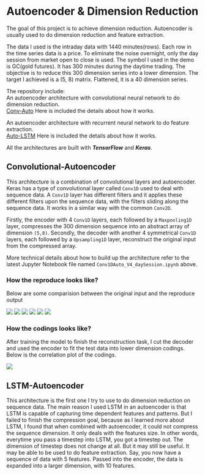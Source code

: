 # Autoencoder & Dimension Reduction

The goal of this project is to achieve dimension reduction. Autoencoder is usually used to do dimension reduction and feature extraction. 
  
The data I used is the intraday data with 1440 minutes(rows). Each row in the time series data is a price. To eliminate the noise overnight, only the day session from market open to close is used. The symbol I used in the demo is GC(gold futures). It has 300 minutes during the daytime trading. The objective is to reduce this 300 dimension series into a lower dimension. The target I achieved is a (5, 8) matrix. Flattened, it is a 40 dimension series.

The repository include:  
An autoencoder architecture with convolutional neural network to do dimension reduction.  
<a href="https://gqhuang.com/auto-4/">Conv-Auto</a> Here is included the details about how it works.  

An autoencoder architecture with recurrent neural network to do feature extraction.  
<a href="https://gqhuang.com/auto-3/">Auto-LSTM</a> Here is included the details about how it works.  

All the architectures are built with __*TensorFlow*__ and __*Keras*__.

## Convolutional-Autoencoder

This architecture is a combination of convolutional layers and autoencoder. Keras has a type of convolutional layer called `Conv1D` used to deal with sequence data. A `Conv1D` layer has different filters and it applies these different filters upon the sequence data, with the filters sliding along the sequence data. It works in a similar way with the common `Conv2D`. 
  
Firstly, the encoder with 4 `Conv1D` layers, each followed by a `Maxpooling1D` layer, compresses the 300 dimension sequence into an abstract array of dimension `(5,8)`. Secondly, the decoder with another 4 symmetrical `Conv1D` layers, each followed by a `Upsampling1D` layer, reconstruct the original input from the compressed array.

More technical details about how to build up the architecture refer to the latest Jupyter Notebook file named `Conv1DAuto_V4_daySession.ipynb` above.

### How the reproduce looks like?
Below are some comparision between the original input and the reproduce output

![](https://github.com/VictorXXXXX/Autoencoder/blob/master/image/result1.png)
![](https://github.com/VictorXXXXX/Autoencoder/blob/master/image/result2.png)
![](https://github.com/VictorXXXXX/Autoencoder/blob/master/image/result3.png)
![](https://github.com/VictorXXXXX/Autoencoder/blob/master/image/result4.png)
![](https://github.com/VictorXXXXX/Autoencoder/blob/master/image/result5.png)
![](https://github.com/VictorXXXXX/Autoencoder/blob/master/image/result6.png)

### How the codings looks like?
After training the model to finish the reconstruction task, I cut the decoder and used the encoder to fit the test data into lower dimension codings. Below is the correlation plot of the codings.

![](https://github.com/VictorXXXXX/Autoencoder/blob/master/image/corr.png)

## LSTM-Autoencoder

This architecture is the first one I try to use to do dimension reduction on sequence data. The main reason I used LSTM in an autoencoder is that LSTM is capable of capturing time dependent features and patterns. But I failed to finish the compression goal, because as I learned more about LSTM, I found that when combined with autoencoder, it could not compress the sequence dimension. It only deals with the features size. In other words, everytime you pass a timestep into LSTM, you got a timestep out. The dimension of timestep does not change at all. But it may still be useful. It may be able to be used to do feature extraction. Say, you now have a sequence of data with 5 features. Passed into the encoder, the data is expanded into a larger dimension, with 10 features. 
